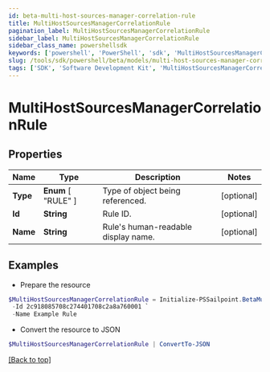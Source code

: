 ```yaml
---
id: beta-multi-host-sources-manager-correlation-rule
title: MultiHostSourcesManagerCorrelationRule
pagination_label: MultiHostSourcesManagerCorrelationRule
sidebar_label: MultiHostSourcesManagerCorrelationRule
sidebar_class_name: powershellsdk
keywords: ['powershell', 'PowerShell', 'sdk', 'MultiHostSourcesManagerCorrelationRule', 'BetaMultiHostSourcesManagerCorrelationRule'] 
slug: /tools/sdk/powershell/beta/models/multi-host-sources-manager-correlation-rule
tags: ['SDK', 'Software Development Kit', 'MultiHostSourcesManagerCorrelationRule', 'BetaMultiHostSourcesManagerCorrelationRule']
---
```



# MultiHostSourcesManagerCorrelationRule

## Properties

Name | Type | Description | Notes
------------ | ------------- | ------------- | -------------
**Type** |  **Enum** [  "RULE" ] | Type of object being referenced. | [optional] 
**Id** | **String** | Rule ID. | [optional] 
**Name** | **String** | Rule's human-readable display name. | [optional] 

## Examples

- Prepare the resource
```powershell
$MultiHostSourcesManagerCorrelationRule = Initialize-PSSailpoint.BetaMultiHostSourcesManagerCorrelationRule  -Type RULE `
 -Id 2c918085708c274401708c2a8a760001 `
 -Name Example Rule
```

- Convert the resource to JSON
```powershell
$MultiHostSourcesManagerCorrelationRule | ConvertTo-JSON
```


[[Back to top]](#) 

